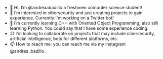 - 👋 Hi, I’m @andreaabadillo a freshmen computer science student!
- 👀 I’m interested in cibersecurity and just creating projects to gain experience. Currently I'm working on a Twitter bot!
- 🌱 I’m currently learning C++ with Oriented Object Programming, also still learning Python. You could say that I have some experience coding.
- :D I’m looking to collaborate on projects that may include cibersecurity, artificial intelligence, bots for different platforms, etc.
- 📫 How to reach me: you can reach me via my instagram @andrea_badillo_

<!---
andreaabadillo/andreaabadillo is a ✨ special ✨ repository because its `README.md` (this file) appears on your GitHub profile.
You can click the Preview link to take a look at your changes.
--->
